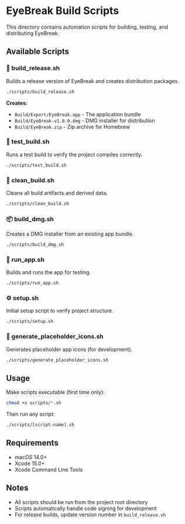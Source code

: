 # EyeBreak Build Scripts

This directory contains automation scripts for building, testing, and distributing EyeBreak.

## Available Scripts

### 🔨 build_release.sh
Builds a release version of EyeBreak and creates distribution packages.

```bash
./scripts/build_release.sh
```

**Creates:**
- `Build/Export/EyeBreak.app` - The application bundle
- `Build/EyeBreak-v1.0.0.dmg` - DMG installer for distribution
- `Build/EyeBreak.zip` - Zip archive for Homebrew

### 🧪 test_build.sh
Runs a test build to verify the project compiles correctly.

```bash
./scripts/test_build.sh
```

### 🧹 clean_build.sh
Cleans all build artifacts and derived data.

```bash
./scripts/clean_build.sh
```

### 📦 build_dmg.sh
Creates a DMG installer from an existing app bundle.

```bash
./scripts/build_dmg.sh
```

### 🚀 run_app.sh
Builds and runs the app for testing.

```bash
./scripts/run_app.sh
```

### ⚙️ setup.sh
Initial setup script to verify project structure.

```bash
./scripts/setup.sh
```

### 🎨 generate_placeholder_icons.sh
Generates placeholder app icons (for development).

```bash
./scripts/generate_placeholder_icons.sh
```

## Usage

Make scripts executable (first time only):
```bash
chmod +x scripts/*.sh
```

Then run any script:
```bash
./scripts/[script-name].sh
```

## Requirements

- macOS 14.0+
- Xcode 15.0+
- Xcode Command Line Tools

## Notes

- All scripts should be run from the project root directory
- Scripts automatically handle code signing for development
- For release builds, update version number in `build_release.sh`
